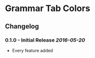 # Grammar Tab Colors

## Changelog

### 0.1.0 - Initial Release *2016-05-20*

*   Every feature added
